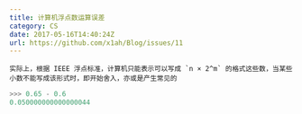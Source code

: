 ```yaml
---  
title: 计算机浮点数运算误差  
category: CS  
date: 2017-05-16T14:40:24Z   
url: https://github.com/x1ah/Blog/issues/11  
---
```


    实际上，根据 IEEE 浮点标准，计算机只能表示可以写成 `n × 2^m` 的格式这些数，当某些小数不能写成该形式时，即开始舍入，亦或是产生常见的
```python
>>> 0.65 - 0.6
0.050000000000000044
```